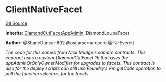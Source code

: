 # ClientNativeFacet
[Git Source](https://github.com/thrackle-io/forte-rules-engine/blob/9fddf56ef55dac8b5660e8eb459c61d41ab7f720/src/client/token/handler/common/ClientNativeFacet.sol)

**Inherits:**
[DiamondCutFacetAppAdmin](/src/client/token/handler/common/DiamondCutFacetAppAdmin.sol/contract.DiamondCutFacetAppAdmin.md), DiamondLoupeFacet

**Author:**
@ShaneDuncan602 @oscarsernarosero @TJ-Everett

*The code for this comes from Nick Mudge's sample contracts.
This contract uses a custom DiamondCutFacet lib that uses the appAdminOrOnlyOwnerModifier for upgrades to facets.
This contract is also for the deploy scripts can still use Foundry's vm.getCode operation to pull the function selectors for the facets.*


